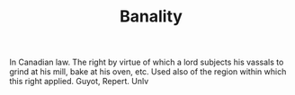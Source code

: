 ---
title: Banality
letter: B
permalink: "/definitions/banality.html"
body: In Canadian law. The right by virtue of which a lord subjects his vassals to
  grind at his mill, bake at his oven, etc. Used also of the region within which this
  right applied. Guyot, Repert. Unlv
published_at: '2018-07-07'
source: Black's Law Dictionary
layout: post
---